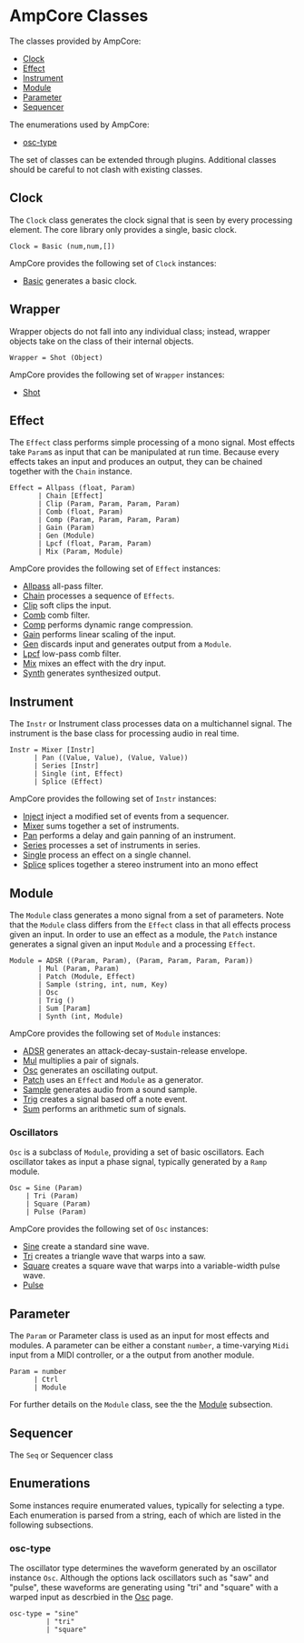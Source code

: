 AmpCore Classes
===============

The classes provided by AmpCore:

* [Clock](#clock)
* [Effect](#effect)
* [Instrument](#instr)
* [Module](#module)
* [Parameter](#param)
* [Sequencer](#seq)

The enumerations used by AmpCore:

* [osc-type](#osc-type)

The set of classes can be extended through plugins. Additional classes should
be careful to not clash with existing classes.

## Clock

The `Clock` class generates the clock signal that is seen by every processing
element. The core library only provides a single, basic clock.

    Clock = Basic (num,num,[])

AmpCore provides the following set of `Clock` instances:

  * [Basic](clk/basic.md) generates a basic clock.

## Wrapper

Wrapper objects do not fall into any individual class; instead, wrapper
objects take on the class of their internal objects.

    Wrapper = Shot (Object)

AmpCore provides the following set of `Wrapper` instances:

  * [Shot](wrap/shot.md)

## Effect

The `Effect` class performs simple processing of a mono signal. Most effects
take `Param`s as input that can be manipulated at run time. Because every
effects takes an input and produces an output, they can be chained together
with the `Chain` instance.

    Effect = Allpass (float, Param)
           | Chain [Effect]
           | Clip (Param, Param, Param, Param)
           | Comb (float, Param)
           | Comp (Param, Param, Param, Param)
           | Gain (Param)
           | Gen (Module)
           | Lpcf (float, Param, Param)
           | Mix (Param, Module)

AmpCore provides the following set of `Effect` instances:

  * [Allpass](efx/reverb.md#allpass) all-pass filter.
  * [Chain](efx/chain.md) processes a sequence of `Effects`.
  * [Clip](efx/clip.md) soft clips the input.
  * [Comb](efx/reverb.md#comb) comb filter.
  * [Comp](efx/comp.md) performs dynamic range compression.
  * [Gain](efx/gain.md) performs linear scaling of the input.
  * [Gen](efx/gen.md) discards input and generates output from a `Module`.
  * [Lpcf](efx/reverb.md#lpcf) low-pass comb filter.
  * [Mix](efx/mix.md) mixes an effect with the dry input.
  * [Synth](efx/synth.md) generates synthesized output.

## Instrument

The `Instr` or Instrument class processes data on a multichannel signal. The
instrument is the base class for processing audio in real time.

    Instr = Mixer [Instr]
          | Pan ((Value, Value), (Value, Value))
          | Series [Instr]
          | Single (int, Effect)
          | Splice (Effect)

AmpCore provides the following set of `Instr` instances:

  * [Inject](instr/inject.md) inject a modified set of events from a
      sequencer.
  * [Mixer](instr/mixer.md) sums together a set of instruments.
  * [Pan](instr/pan.md) performs a delay and gain panning of an instrument.
  * [Series](instr/series.md) processes a set of instruments in series.
  * [Single](instr/single.md) process an effect on a single channel.
  * [Splice](instr/splice.md) splices together a stereo instrument into an
      mono effect

## Module

The `Module` class generates a mono signal from a set of parameters. Note that
the `Module` class differs from the `Effect` class in that all effects process
given an input. In order to use an effect as a module, the `Patch` instance
generates a signal given an input `Module` and a processing `Effect`.

    Module = ADSR ((Param, Param), (Param, Param, Param, Param))
           | Mul (Param, Param)
           | Patch (Module, Effect)
           | Sample (string, int, num, Key)
           | Osc
           | Trig ()
           | Sum [Param]
           | Synth (int, Module)

AmpCore provides the following set of `Module` instances:

  * [ADSR](mod/adsr.md) generates an attack-decay-sustain-release envelope.
  * [Mul](mod/mul.md) multiplies a pair of signals.
  * [Osc](mod/osc.md) generates an oscillating output.
  * [Patch](mod/patch.md) uses an `Effect` and `Module` as a generator.
  * [Sample](mod/sample.md) generates audio from a sound sample.
  * [Trig](mod/trig.md) creates a signal based off a note event.
  * [Sum](mod/sum.d) performs an arithmetic sum of signals.

### Oscillators

`Osc` is a subclass of `Module`, providing a set of basic oscillators. Each
oscillator takes as input a phase signal, typically generated by a `Ramp`
module.

    Osc = Sine (Param)
        | Tri (Param)
        | Square (Param)
        | Pulse (Param)

AmpCore provides the following set of `Osc` instances:

  * [Sine](mod/osc.md#sine) create a standard sine wave.
  * [Tri](mod/osc.md#tri) creates a triangle wave that warps into a saw.
  * [Square](mod/osc.md#square) creates a square wave that warps into a
      variable-width pulse wave.
  * [Pulse](mod/osc.md#pulse)

## Parameter

The `Param` or Parameter class is used as an input for most effects and
modules. A parameter can be either a constant `number`, a time-varying `Midi`
input from a MIDI controller, or a the output from another module.

    Param = number
          | Ctrl
          | Module

For further details on the `Module` class, see the the [Module](#module)
subsection.

## Sequencer

The `Seq` or Sequencer class

## Enumerations

Some instances require enumerated values, typically for selecting a type. Each
enumeration is parsed from a string, each of which are listed in the following
subsections.

### osc-type

The oscillator type determines the waveform generated by an oscillator
instance `Osc`. Although the options lack oscillators such as "saw" and
"pulse", these waveforms are generating using "tri" and "square" with a warped
input as descrbied in the [Osc](mod/osc.md) page.

    osc-type = "sine"
             | "tri"
             | "square"
